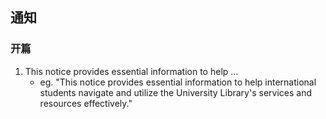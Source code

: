 ## 通知

### 开篇

1. This notice provides essential information to help ...
    - eg. "This notice provides essential information to help international students navigate and utilize the University Library's services and resources effectively."